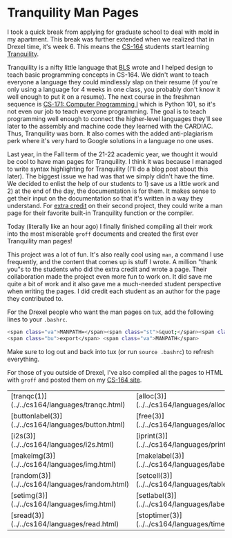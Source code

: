 # Tranquility Man Pages

I took a quick break from applying for graduate school to deal with mold in my
apartment.
This break was further extended when we realized that in Drexel time, it's week
6.
This means the [CS-164](../..//cs164/) students start learning
[Tranquility](https://www.cs.drexel.edu/~bls96/tranquility.pdf).

Tranquility is a nifty little language that
[BLS](https://www.cs.drexel.edu/~bls96/) wrote and I helped design to teach
basic programming concepts in CS-164.
We didn't want to teach everyone a language they could mindlessly slap on their
resume (if you're only using a language for 4 weeks in one class, you probably
don't know it well enough to put it on a resume).
The next course in the freshman sequence is
[CS-171: Computer Programming I](https://catalog.drexel.edu/search/?P=CS%20171)
which is Python 101, so it's not even our job to teach everyone programming.
The goal is to teach programming well enough to connect the higher-level
languages they'll see later to the assembly and machine code they learned with
the CARDIAC.
Thus, Tranquility was born.
It also comes with the added anti-plagiarism perk where it's very hard to Google
solutions in a language no one uses.

Last year, in the Fall term of the 21-22 academic year, we thought it would be
cool to have man pages for Tranquility.
I think it was because I managed to write syntax highlighting for Tranquility
(I'll do a blog post about this later).
The biggest issue we had was that we simply didn't have the time.
We decided to enlist the help of our students to 1) save us a little work and 2)
at the end of the day, the documentation is for them.
It makes sense to get their input on the documentation so that it's written in a
way they understand.
For [extra credit](../../cs164/labs/man_fa21.html) on their second project, they
could write a man page for their favorite built-in Tranquility function or the
compiler.

Today (literally like an hour ago) I finally finished compiling all their work
into the most miserable `groff` documents and created the first ever Tranquility
man pages!

This project was a lot of fun.
It's also really cool using `man`, a command I use frequently, and the content
that comes up is stuff I wrote.
A million "thank you"s to the students who did the extra credit and wrote a
page.
Their collaboration made the project even more fun to work on.
It did save me quite a bit of work and it also gave me a much-needed student
perspective when writing the pages.
I did credit each student as an author for the page they contributed to.

For the Drexel people who want the man pages on tux, add the following lines to
your `.bashrc`.

```bash
<span class="va">MANPATH=</span><span class="st">&quot;</span><span class="va">${MANPATH}</span><span class="st">:/home/bls96/cs164/man&quot;</span>
<span class="bu">export</span> <span class="va">MANPATH</span>
```

Make sure to log out and back into tux (or run `source .bashrc`) to refresh
everything.

For those of you outside of Drexel, I've also compiled all the pages to HTML
with `groff` and posted them on my [CS-164 site](../../cs164/).

<center>
<table>
<tr>
<td>[tranqc(1)](../../cs164/languages/tranqc.html)</td>
<td>[alloc(3)](../../cs164/languages/alloc.html)</td>
<td>[button(3)](../../cs164/languages/button.html)</td>
</tr>
<tr>
<td>[buttonlabel(3)](../../cs164/languages/button.html)</td>
<td>[free(3)](../../cs164/languages/alloc.html)</td>
<td>[html(3)](../../cs164/languages/html.html)</td>
</tr>
<tr>
<td>[i2s(3)](../../cs164/languages/i2s.html)</td>
<td>[iprint(3)](../../cs164/languages/print.html)</td>
<td>[iread(3)](../../cs164/languages/read.html)</td>
</tr>
<tr>
<td>[makeimg(3)](../../cs164/languages/img.html)</td>
<td>[makelabel(3)](../../cs164/languages/label.html)</td>
<td>[maketable(3)](../../cs164/languages/table.html)</td>
</tr>
<tr>
<td>[random(3)](../../cs164/languages/random.html)</td>
<td>[setcell(3)](../../cs164/languages/table.html)</td>
<td>[setcellcolor(3)](../../cs164/languages/table.html)</td>
</tr>
<tr>
<td>[setimg(3)](../../cs164/languages/img.html)</td>
<td>[setlabel(3)](../../cs164/languages/label.html)</td>
<td>[sprint(3)](../../cs164/languages/print.html)</td>
</tr>
<tr>
<td>[sread(3)](../../cs164/languages/read.html)</td>
<td>[stoptimer(3)](../../cs164/languages/timer.html)</td>
<td>[timer(3)](../../cs164/languages/timer.html)</td>
</tr>
</table>
</center>
